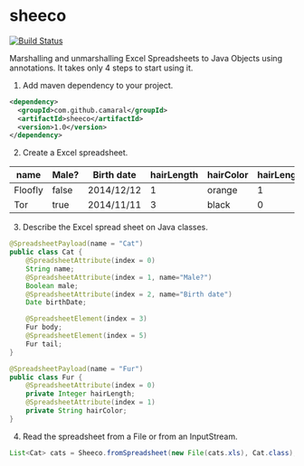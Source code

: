 # sheeco

[![Build Status](https://travis-ci.org/camaral/sheeco.svg)](https://travis-ci.org/camaral/sheeco)


Marshalling and unmarshalling Excel Spreadsheets to Java Objects using annotations.
It takes only 4 steps to start using it.

1. Add maven dependency to your project.

```xml
<dependency>
  <groupId>com.github.camaral</groupId>
  <artifactId>sheeco</artifactId>
  <version>1.0</version>
</dependency>
```

2. Create a Excel spreadsheet.

name|Male?|Birth date|hairLength|hairColor|hairLength|hairColor
----|----------|-----|----------|---------|----------|---------
Floofly|false|2014/12/12|1|orange|1|yellow
Tor|true|2014/11/11|3|black|0|grey

3. Describe the Excel spread sheet on Java classes.

```java
@SpreadsheetPayload(name = "Cat")
public class Cat {
	@SpreadsheetAttribute(index = 0)
	String name;
	@SpreadsheetAttribute(index = 1, name="Male?")
	Boolean male;
	@SpreadsheetAttribute(index = 2, name="Birth date")
	Date birthDate;

	@SpreadsheetElement(index = 3)
	Fur body;
	@SpreadsheetElement(index = 5)
	Fur tail;
}
```

```java
@SpreadsheetPayload(name = "Fur")
public class Fur {
	@SpreadsheetAttribute(index = 0)
	private Integer hairLength;
	@SpreadsheetAttribute(index = 1)
	private String hairColor;
}
```

4. Read the spreadsheet from a File or from an InputStream.

```java
List<Cat> cats = Sheeco.fromSpreadsheet(new File(cats.xls), Cat.class);
```